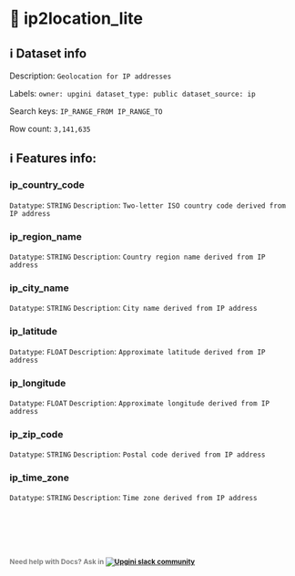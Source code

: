 # 📖 ip2location_lite 
## ℹ️ Dataset info 
Description: `Geolocation for IP addresses` 

Labels: ` owner: upgini ` &nbsp;` dataset_type: public ` &nbsp;` dataset_source: ip ` &nbsp;

Search keys: 
` IP_RANGE_FROM ` &nbsp;` IP_RANGE_TO ` &nbsp;

Row count: `3,141,635` 

## ℹ️ Features info:

### ip_country_code
`Datatype`: `STRING`
`Description`: `Two-letter ISO country code derived from IP address`

### ip_region_name
`Datatype`: `STRING`
`Description`: `Country region name derived from IP address`

### ip_city_name
`Datatype`: `STRING`
`Description`: `City name derived from IP address`

### ip_latitude
`Datatype`: `FLOAT`
`Description`: `Approximate latitude derived from IP address`

### ip_longitude
`Datatype`: `FLOAT`
`Description`: `Approximate longitude derived from IP address`

### ip_zip_code
`Datatype`: `STRING`
`Description`: `Postal code derived from IP address`

### ip_time_zone
`Datatype`: `STRING`
`Description`: `Time zone derived from IP address`


<br/><br/>
---
<span style="color:grey;font-weight:700;font-size:12px">
    Need help with Docs? Ask in
    <a href="https://4mlg.short.gy/join-upgini-community">
        <img alt="Upgini slack community" src="https://img.shields.io/badge/slack-@upgini-orange.svg?logo=slack">
    </a>
</span>